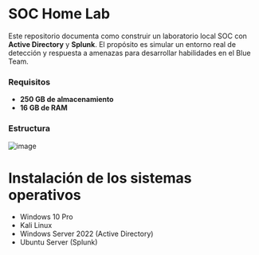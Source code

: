 # SOC Home Lab

Este repositorio documenta como construir un laboratorio local SOC con **Active Directory** y **Splunk**. El propósito es simular un entorno real de detección y respuesta a amenazas para desarrollar habilidades en el Blue Team.

### Requisitos

- **250 GB de almacenamiento**
- **16 GB de RAM**

### Estructura

![image](https://github.com/user-attachments/assets/dbae6559-b4f5-4233-8813-3b75867e2522)


# Instalación de los sistemas operativos
- Windows 10 Pro
- Kali Linux
- Windows Server 2022 (Active Directory)
- Ubuntu Server (Splunk)

